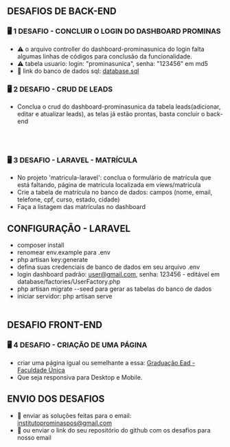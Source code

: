 

## DESAFIOS DE BACK-END

### :desktop_computer:  1 DESAFIO - CONCLUIR O LOGIN DO DASHBOARD PROMINAS

- :warning: o arquivo controller do dashboard-prominasunica do login falta algumas linhas de códigos para conclusão da funcionalidade.
- :warning: tabela usuario: login: "prominasunica", senha: "123456" em md5
- 🔗 link do banco de dados sql: <a target="_blank" href="https://github.com/prominasunica/desafio-estagio/blob/master/administrator/database.sql">database.sql</a>

### :desktop_computer:  2 DESAFIO - CRUD DE LEADS

- Conclua o crud do dashboard-prominasunica da tabela leads(adicionar, editar e atualizar leads), as telas já estão prontas, basta concluir o back-end

<br><br>
### :desktop_computer:  3 DESAFIO - LARAVEL - MATRÍCULA

- No projeto 'matricula-laravel': conclua o formulário de matrícula que está faltando, página de matrícula localizada em views/matricula
- Crie a tabela de matrícula no banco de dados: campos (nome, email, telefone, cpf, curso, estado, cidade)
- Faça a listagem das matrículas no dashboard
## CONFIGURAÇÃO - LARAVEL
- composer install
- renomear env.example para .env
- php artisan key:generate
- defina suas credenciais de banco de dados em seu arquivo .env
- login dashboard padrão: user@gmail.com, senha: 123456 - editável em database/factories/UserFactory.php
- php artisan migrate --seed para gerar as tabelas do banco de dados
- iniciar servidor: php artisan serve
<br><br>
## DESAFIO FRONT-END

### :desktop_computer:  4 DESAFIO - CRIAÇÃO DE UMA PÁGINA
- criar uma página igual ou semelhante a essa: <a target="_blank" href="https://graduacaoead.faculdadeunica.com.br/graduacao-online-2-2/">Graduação Ead - Faculdade Única</a>
- Que seja responsiva para Desktop e Mobile.

## ENVIO DOS DESAFIOS
- 🚀 enviar as soluções feitas para o email: institutoprominaspos@gmail.com
- 🔗 ou enviar o link do seu repositório do github com os desafios para nosso email
